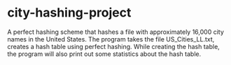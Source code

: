 # city-hashing-project
A perfect hashing scheme that hashes a file with approximately 16,000 city names in the United States.
The program takes the file US_Cities_LL.txt, creates a hash table using perfect hashing. While creating the hash table, the program will also print out some statistics about the hash table.
